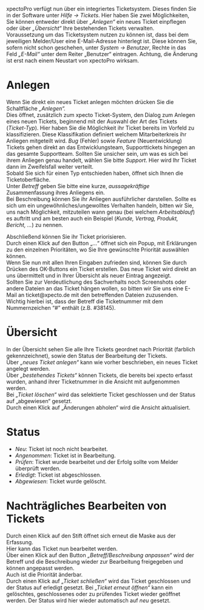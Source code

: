 <!DOCTYPE html>
<html>
<head>
<meta charset="utf-8">
<meta name="viewport" content="width=device-width, initial-scale=1.0">
<title>130_Ticketsystem.md</title>
<link rel="stylesheet" href="https://stackedit.io/res-min/themes/base.css" />
<script type="text/javascript" src="https://cdn.mathjax.org/mathjax/latest/MathJax.js?config=TeX-AMS_HTML"></script>
</head>
<body><div class="container"><p>xpectoPro verfügt nun über ein integriertes Ticketsystem. Dieses finden Sie in der Software unter <em>Hilfe -&gt; Tickets</em>. Hier haben Sie zwei Möglichkeiten, Sie können entweder direkt über <em>„Anlegen“</em> ein neues Ticket einpflegen oder über <em>„Übersicht“</em> Ihre bestehenden Tickets verwalten.  <br>
 <img src="http://xpecto.github.io/docs/img/img_TS_001.png" alt="" title=""> <br>
Voraussetzung um das Ticketsystem nutzen zu können ist, dass bei dem jeweiligen Melder/User eine E-Mail-Adresse hinterlegt ist. Diese können Sie, sofern nicht schon geschehen, unter <em>System -&gt; Benutzer</em>, Rechte in das Feld <em>„E-Mail“</em>  unter dem Reiter „Benutzer“ eintragen. Achtung, die Änderung ist erst nach einem Neustart von xpectoPro wirksam.  <br>
 <img src="http://xpecto.github.io/docs/img/img_TS_002.png" alt="" title=""></p>

<h1 id="anlegen">Anlegen</h1>

<p>Wenn Sie direkt ein neues Ticket anlegen möchten drücken Sie die Schaltfläche <em>„Anlegen“.</em> <br>
Dies öffnet, zusätzlich zum xpecto Ticket-System, den Dialog zum Anlegen eines neuen Tickets, beginnend mit der Auswahl der Art des Tickets (<em>Ticket-Typ</em>). Hier haben Sie die Möglichkeit ihr Ticket bereits im Vorfeld zu klassifizieren. Diese Klassifikation definiert welchem Mitarbeiterkreis ihr Anliegen mitgeteilt wird. <em>Bug</em> (Fehler) sowie <em>Feature</em> (Neuentwicklung) Tickets gehen direkt an das Entwicklungsteam, Supporttickets hingegen an das gesamte Supportteam. Sollten Sie unsicher sein, um was es sich bei ihrem Anliegen genau handelt, wählen Sie bitte <em>Support</em>. Hier wird Ihr Ticket dann im Zweifelsfall weiter verteilt. <br>
 <img src="http://xpecto.github.io/docs/img/img_TS_003.png" alt="" title=""> <br>
Sobald Sie sich für einen Typ entschieden haben, öffnet sich Ihnen die Ticketoberfläche. <br>
 <img src="http://xpecto.github.io/docs/img/img_TS_004.png" alt="" title=""> <br>
Unter <em>Betreff</em> geben Sie bitte eine kurze, <em>aussagekräftige</em> Zusammenfassung ihres Anliegens ein. <br>
Bei Beschreibung können Sie ihr Anliegen ausführlicher darstellen. Sollte es sich um ein ungewöhnliches/ungewolltes Verhalten handeln, bitten wir Sie, uns nach Möglichkeit, mitzuteilen wann genau (bei welchem <em>Arbeitsablauf</em>) es auftritt und am besten auch ein Beispiel (<em>Kunde, Vertrag, Produkt, Bericht, …</em>) zu nennen.</p>

<p>Abschließend können Sie ihr Ticket priorisieren. <br>
 <img src="http://xpecto.github.io/docs/img/img_TS_005.png" alt="" title=""> <br>
Durch einen Klick auf den Button „…“ öffnet sich ein Popup, mit Erklärungen zu den einzelnen Prioritäten, wo Sie Ihre gewünschte Priorität auswählen können. <br>
 <img src="http://xpecto.github.io/docs/img/img_TS_006.png" alt="" title=""> <br>
Wenn Sie nun mit allen Ihren Eingaben zufrieden sind, können Sie durch Drücken des OK-Buttons ein Ticket erstellen. Das neue Ticket wird direkt an uns übermittelt und in Ihrer Übersicht als neuer Eintrag angezeigt.  <br>
 <img src="http://xpecto.github.io/docs/img/img_TS_007.png" alt="" title=""> <br>
Sollten Sie zur Verdeutlichung des Sachverhalts noch Screenshots oder andere Dateien an das Ticket hängen wollen, so bitten wir Sie uns eine E-Mail an ticket@xpecto.de mit den betreffenden Dateien zuzusenden. Wichtig hierbei ist, dass der Betreff die Ticketnummer mit dem Nummernzeichen “#”  enthält (z.B. #38145).</p>

<h1 id="übersicht">Übersicht</h1>

<p>In der Übersicht sehen Sie alle Ihre Tickets geordnet nach Priorität (farblich gekennzeichnet), sowie den Status der Bearbeitung der Tickets. <br>
 <img src="http://xpecto.github.io/docs/img/img_TS_008.png" alt="" title=""> <br>
Über <em>„neues Ticket anlegen“</em> kann wie vorher beschrieben, ein neues Ticket angelegt werden. <br>
Über <em>„bestehendes Tickets“</em> können Tickets, die bereits bei xpecto erfasst wurden, anhand ihrer Ticketnummer in die Ansicht mit aufgenommen werden. <br>
Bei <em>„Ticket löschen“</em> wird das selektierte Ticket geschlossen und der Status auf „abgewiesen“ gesetzt. <br>
Durch einen Klick auf „Änderungen abholen“ wird die Ansicht aktualisiert.</p>

<h1 id="status">Status</h1>

<ul>
<li><em>Neu</em>: Ticket ist noch nicht bearbeitet.</li>
<li><em>Angenommen</em>: Ticket ist in Bearbeitung.</li>
<li><em>Prüfen</em>: Ticket wurde bearbeitet und der Erfolg sollte vom Melder überprüft werden.</li>
<li><em>Erledigt</em>: Ticket ist abgeschlossen.</li>
<li><em>Abgewiesen</em>: Ticket wurde gelöscht.</li>
</ul>

<h1 id="nachträgliches-bearbeiten-von-tickets">Nachträgliches Bearbeiten von Tickets</h1>

<p>Durch einen Klick auf den Stift öffnet sich erneut die Maske aus der Erfassung. <br>
 <img src="http://xpecto.github.io/docs/img/img_TS_009.png" alt="" title=""> <br>
Hier kann das Ticket nun bearbeitet werden. <br>
<img src="http://xpecto.github.io/docs/img/img_TS_010.png" alt="" title=""> <br>
Über einen Klick auf den Button <em>„Betreff/Beschreibung anpassen“</em> wird der Betreff und die Beschreibung wieder zur Bearbeitung freigegeben und können angepasst werden. <br>
Auch ist die Priorität änderbar. <br>
Durch einen Klick auf <em>„Ticket schließen“</em> wird das Ticket geschlossen und der Status auf erledigt gesetzt. Bei <em>„Ticket erneut öffnen“</em> kann ein gelöschtes, geschlossenes oder zu prüfendes Ticket wieder geöffnet werden. Der Status wird hier wieder automatisch auf <em>neu</em> gesetzt.</p></div></body>
</html>